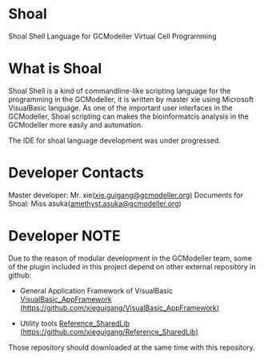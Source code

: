 # Shoal
Shoal Shell Language for GCModeller Virtual Cell Programming

# What is Shoal
Shoal Shell is a kind of commandline-like scripting language for the programming in the GCModeller, it is written by master xie using Microsoft VisualBasic language. As one of the important user interfaces in the GCModeller, Shoal scripting can makes the bioinformatcis analysis in the GCModeller more easily and automation.

The IDE for shoal language development was under progressed.

# Developer Contacts
Master developer:  Mr. xie(<xie.guigang@gcmodeller.org>)
Documents for Shoal:   Miss asuka(<amethyst.asuka@gcmodeller.org>)

# Developer NOTE
Due to the reason of modular development in the GCModeller team, some of the plugin included in this project depend on other external repository in github:

* General Application Framework of VisualBasic
[VisualBasic_AppFramework (https://github.com/xieguigang/VisualBasic_AppFramework)](https://github.com/xieguigang/VisualBasic_AppFramework)

* Utility tools
[Reference_SharedLib (https://github.com/xieguigang/Reference_SharedLib)](https://github.com/xieguigang/Reference_SharedLib)

Those repository should downloaded at the same time with this repository.